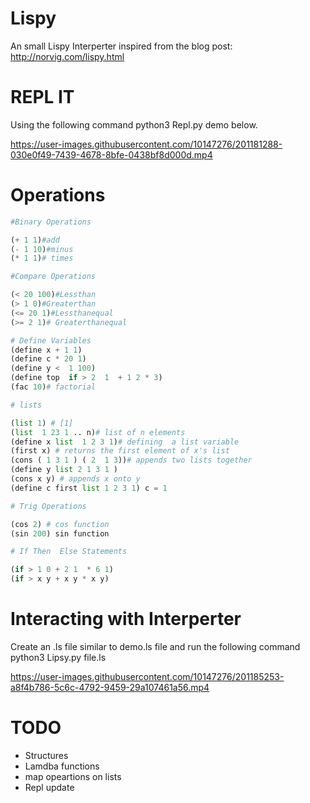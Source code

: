 # Lispy
An small Lispy Interperter  inspired  from the blog post: http://norvig.com/lispy.html


# REPL IT
Using the following command python3 Repl.py demo below.

https://user-images.githubusercontent.com/10147276/201181288-030e0f49-7439-4678-8bfe-0438bf8d000d.mp4



# Operations 

```python 
#Binary Operations

(+ 1 1)#add
(- 1 10)#minus
(* 1 1)# times

#Compare Operations

(< 20 100)#Lessthan 
(> 1 0)#Greaterthan 
(<= 20 1)#Lessthanequal
(>= 2 1)# Greaterthanequal

# Define Variables 
(define x + 1 1)
(define c * 20 1)
(define y <  1 100)
(define top  if > 2  1  + 1 2 * 3)
(fac 10)# factorial 

# lists 

(list 1) # [1]
(list  1 23 1 .. n)# list of n elements
(define x list  1 2 3 1)# defining  a list variable
(first x) # returns the first element of x's list 
(cons ( 1 3 1 ) ( 2  1 3))# appends two lists together
(define y list 2 1 3 1 )
(cons x y) # appends x onto y
(define c first list 1 2 3 1) c = 1 

# Trig Operations

(cos 2) # cos function
(sin 200) sin function

# If Then  Else Statements

(if > 1 0 + 2 1  * 6 1)
(if > x y + x y * x y)

```

# Interacting with Interperter

Create an .ls file similar to demo.ls file  and run the following command python3 Lipsy.py file.ls



https://user-images.githubusercontent.com/10147276/201185253-a8f4b786-5c6c-4792-9459-29a107461a56.mp4

# TODO 
- Structures 
- Lamdba functions
- map opeartions on lists
- Repl update

